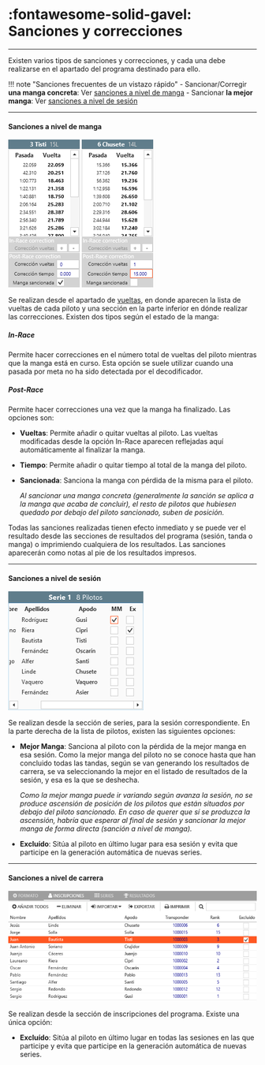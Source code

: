 # :fontawesome-solid-gavel: Sanciones y correcciones

---

Existen varios tipos de sanciones y correcciones, y cada una debe realizarse en el apartado del programa destinado para ello.

!!! note "Sanciones frecuentes de un vistazo rápido"
	- Sancionar/Corregir **una manga concreta**: Ver [sanciones a nivel de manga](#sanciones-a-nivel-de-manga)
	- Sancionar **la mejor manga**: Ver [sanciones a nivel de sesión](#sanciones-a-nivel-de-sesion)

---

#### Sanciones a nivel de manga

![Sanciones manga](../img/heatpunishments.png)

Se realizan desde el apartado de [vueltas](../user-guide/heats.md#vueltas), en donde aparecen la lista de vueltas de cada piloto y una sección en la parte inferior en dónde realizar las correcciones. Existen dos tipos según el estado de la manga:

##### In-Race

Permite hacer correcciones en el número total de vueltas del piloto mientras que la manga está en curso. Esta opción se suele utilizar cuando una pasada por meta no ha sido detectada por el decodificador.

##### Post-Race

Permite hacer correcciones una vez que la manga ha finalizado. Las opciones son:

- **Vueltas**: Permite añadir o quitar vueltas al piloto. Las vueltas modificadas desde la opción In-Race aparecen reflejadas aquí automáticamente al finalizar la manga.

- **Tiempo**: Permite añadir o quitar tiempo al total de la manga del piloto.

- **Sancionada**: Sanciona la manga con pérdida de la misma para el piloto. 
	
	*Al sancionar una manga concreta (generalmente la sanción se aplica a la manga que acaba de concluir), el resto de pilotos que hubiesen quedado por debajo del piloto sancionado, suben de posición.*

Todas las sanciones realizadas tienen efecto inmediato y se puede ver el resultado desde las secciones de resultados del programa (sesión, tanda o manga) o imprimiendo cualquiera de los resultados. Las sanciones aparecerán como notas al pie de los resultados impresos.

---

#### Sanciones a nivel de sesión

![Sanciones sesión](../img/sessionpunishments.png)

Se realizan desde la sección de series, para la sesión correspondiente. En la parte derecha de la lista de pilotos, existen las siguientes opciones:

- **Mejor Manga**: Sanciona al piloto con la pérdida de la mejor manga en esa sesión. Como la mejor manga del piloto no se conoce hasta que han concluido todas las tandas, según se van generando los resultados de carrera, se va seleccionando la mejor en el listado de resultados de la sesión, y esa es la que se deshecha. 

	*Como la mejor manga puede ir variando según avanza la sesión, no se produce ascensión de posición de los pilotos que están situados por debajo del piloto sancionado. En caso de querer que sí se produzca la ascensión, habría que esperar al final de sesión y sancionar la mejor manga de forma directa (sanción a nivel de manga).*

- **Excluído**: Sitúa al piloto en último lugar para esa sesión y evita que participe en la generación automática de nuevas series.

---

#### Sanciones a nivel de carrera

![Sanciones carrera](../img/racepunishments.png)

Se realizan desde la sección de inscripciones del programa. Existe una única opción:

- **Excluído**: Sitúa al piloto en último lugar en todas las sesiones en las que participe y evita que participe en la generación automática de nuevas series.

